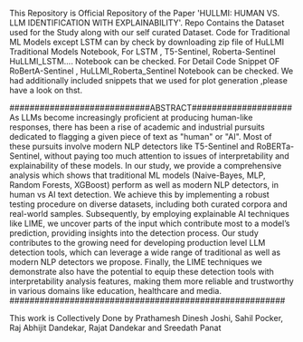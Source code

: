 This Repository is Official Repository of the Paper 'HULLMI: HUMAN VS. LLM IDENTIFICATION WITH EXPLAINABILITY'.
Repo Contains the Dataset used for the Study along with our self curated Dataset.
Code for Traditional ML Models except LSTM can by check by downloading zip file of HuLLMI Traditional Models Notebook, For LSTM , T5-Sentinel, Roberta-Sentinel HuLLMI_LSTM.... Notebook can be checked.
For Detail Code Snippet OF RoBertA-Sentinel , HuLLMI_Roberta_Sentinel Notebook can be checked.
We had additionally included snippets that we used for plot generation ,please have a look on thst.

############################ABSTRACT####################
As LLMs become increasingly proficient at producing human-like responses, there has been a rise of
academic and industrial pursuits dedicated to flagging a given piece of text as "human" or "AI". Most
of these pursuits involve modern NLP detectors like T5-Sentinel and RoBERTa-Sentinel, without
paying too much attention to issues of interpretability and explainability of these models. In our study,
we provide a comprehensive analysis which shows that traditional ML models (Naive-Bayes, MLP,
Random Forests, XGBoost) perform as well as modern NLP detectors, in human vs AI text detection.
We achieve this by implementing a robust testing procedure on diverse datasets, including both
curated corpora and real-world samples. Subsequently, by employing explainable AI techniques like
LIME, we uncover parts of the input which contribute most to a model’s prediction, providing insights
into the detection process. Our study contributes to the growing need for developing production level
LLM detection tools, which can leverage a wide range of traditional as well as modern NLP detectors
we propose. Finally, the LIME techniques we demonstrate also have the potential to equip these
detection tools with interpretability analysis features, making them more reliable and trustworthy in
various domains like education, healthcare and media.
#######################################################

This work is Collectively Done by Prathamesh Dinesh Joshi, Sahil Pocker, Raj Abhijit Dandekar, Rajat Dandekar and Sreedath Panat
